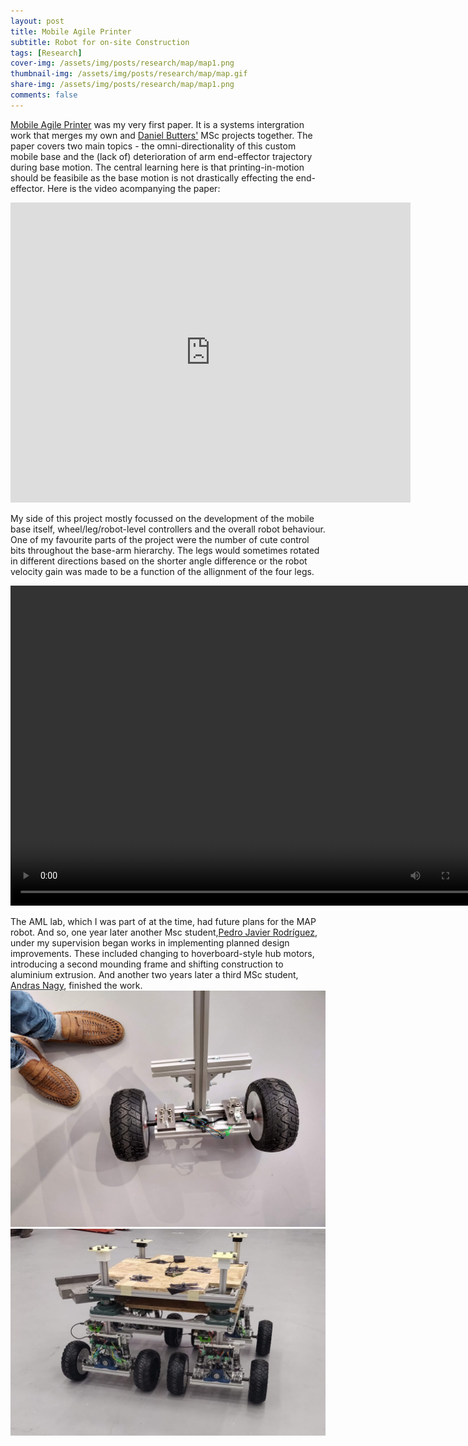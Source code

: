 ```yaml
---
layout: post
title: Mobile Agile Printer
subtitle: Robot for on-site Construction
tags: [Research]
cover-img: /assets/img/posts/research/map/map1.png
thumbnail-img: /assets/img/posts/research/map/map.gif
share-img: /assets/img/posts/research/map/map1.png
comments: false
---
```

[Mobile Agile Printer](https://ieeexplore.ieee.org/document/8593815) was my very first paper. It is a systems intergration work  that merges my own and [Daniel Butters'](https://www.linkedin.com/in/danielbutters/) MSc projects together. The paper covers two main topics - the omni-directionality of this custom mobile base and the (lack of) deterioration of arm end-effector trajectory during base motion. The central learning here is that printing-in-motion should be feasibile as the base motion is not drastically effecting the end-effector. Here is the video acompanying the paper:

<iframe width="640" height="480" src="https://www.youtube.com/embed/ZDWArH0ajdg" title="Mobile Agile Printer" frameborder="0" allow="accelerometer; autoplay; clipboard-write; encrypted-media; gyroscope; picture-in-picture" allowfullscreen></iframe>

My side of this project mostly focussed on the development of the mobile base itself, wheel/leg/robot-level controllers and the overall robot behaviour. One of my favourite parts of the project were the number of cute control bits throughout the base-arm hierarchy. The legs would sometimes rotated in different directions based on the shorter angle difference or the robot velocity gain was made to be a function of the allignment of the four legs. 

<video autoplay="autoplay" loop="loop" width="768" height="512">  
  <source src="/assets/img/posts/research/map/map_leg_response.webm" type="video/webm">
</video>

<!-- <img src="/assets/img/posts/research/map/map1.png" alt=""> -->

The AML lab, which I was part of at the time, had future plans for the MAP robot. And so, one year later another Msc student,[Pedro Javier Rodríguez](https://www.linkedin.com/in/pedro-javier-rodr%C3%ADguez-26a287140/), under my supervision began works in implementing planned design improvements. These included changing to hoverboard-style hub motors, introducing a second mounding frame and shifting construction to aluminium extrusion. And another two years later a third MSc student, [Andras Nagy](https://www.linkedin.com/in/andras-nagy-13473b208/), finished the work.
<img src="/assets/img/posts/research/map/pedro.jpg" alt="">
<img src="/assets/img/posts/research/map/adreas.jpg" alt="">